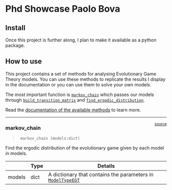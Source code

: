 Phd Showcase Paolo Bova
================

<!-- WARNING: THIS FILE WAS AUTOGENERATED! DO NOT EDIT! -->

## Install

Once this project is further along, I plan to make it available as a
python package.

## How to use

This project contains a set of methods for analysing Evolutionary Game
Theory models. You can use these methods to replicate the results I
display in the documentation or you can use them to solve your own
models.

The most important function is
[`markov_chain`](https://PaoloBova.github.io/gh-pages-example/Methods/methods.html#markov_chain)
which passes our models through
[`build_transition_matrix`](https://PaoloBova.github.io/gh-pages-example/Methods/methods.html#build_transition_matrix)
and
[`find_ergodic_distribution`](https://PaoloBova.github.io/gh-pages-example/Methods/methods.html#find_ergodic_distribution).

Read the [documentation of the available
methods](https://paolobova.github.io/gh-pages-example/methods.html) to
learn more.

------------------------------------------------------------------------

<a
href="https://github.com/PaoloBova/gh-pages-example/blob/main/gh_pages_example/methods.py#LNone"
target="_blank" style="float:right; font-size:smaller">source</a>

### markov_chain

>      markov_chain (models:dict)

Find the ergodic distribution of the evolutionary game given by each
model in models.

|        | **Type** | **Details**                                                                                                                                   |
|--------|----------|-----------------------------------------------------------------------------------------------------------------------------------------------|
| models | dict     | A dictionary that contains the parameters in [`ModelTypeEGT`](https://PaoloBova.github.io/gh-pages-example/Methods/methods.html#modeltypeegt) |
